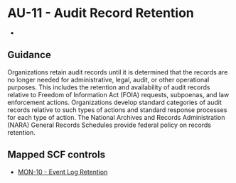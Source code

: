 # AU-11 - Audit Record Retention
- 
## Guidance
Organizations retain audit records until it is determined that the records are no longer needed for administrative, legal, audit, or other operational purposes. This includes the retention and availability of audit records relative to Freedom of Information Act (FOIA) requests, subpoenas, and law enforcement actions. Organizations develop standard categories of audit records relative to such types of actions and standard response processes for each type of action. The National Archives and Records Administration (NARA) General Records Schedules provide federal policy on records retention.
## Mapped SCF controls
- [MON-10 - Event Log Retention](../scf/mon-10-eventlogretention.md)
